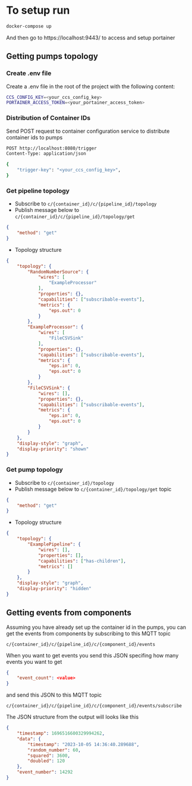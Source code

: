 # To setup run

```bash
docker-compose up
```

And then go to https://localhost:9443/ to access and setup portainer

## Getting pumps topology

### Create .env file

Create a .env file in the root of the project with the following content:

```bash
CCS_CONFIG_KEY=<your_ccs_config_key>
PORTAINER_ACCESS_TOKEN=<your_portainer_access_token>
```

### Distribution of Container IDs

Send POST request to container configuration service to distribute container ids to pumps

```bash
POST http://localhost:8080/trigger
Content-Type: application/json

{
    "trigger-key": "<your_ccs_config_key>",
}
```

### Get pipeline topology
- Subscribe to `c/{container_id}/c/{pipeline_id}/topology`
- Publish message below to `c/{container_id}/c/{pipeline_id}/topology/get`
```json
{
    "method": "get"
}
```
- Topology structure
```json
{
    "topology": {
        "RandomNumberSource": {
            "wires": [
                "ExampleProcessor"
            ],
            "properties": {},
            "capabilities": ["subscribable-events"],
            "metrics": {
                "eps.out": 0
            }
        },
        "ExampleProcessor": {
            "wires": [
                "FileCSVSink"
            ],
            "properties": {},
            "capabilities": ["subscribable-events"],
            "metrics": {
                "eps.in": 0,
                "eps.out": 0
            }
        },
        "FileCSVSink": {
            "wires": [],
            "properties": {},
            "capabilities": ["subscribable-events"],
            "metrics": {
                "eps.in": 0,
                "eps.out": 0
            }
        }
    },
    "display-style": "graph",
    "display-priority": "shown"
}
```



### Get pump topology 
- Subscribe to `c/{container_id}/topology`
- Publish message below to `c/{container_id}/topology/get` topic
```json
{
    "method": "get"
}
```
- Topology structure
```json
{
    "topology": {
        "ExamplePipeline": {
            "wires": [],
            "properties": [],
            "capabilities": ["has-children"],
            "metrics": []
        }
    },
    "display-style": "graph",
    "display-priority": "hidden"
}
```

## Getting events from components
Assuming you have already set up the container id in the pumps, you can get the events from components by subscribing to this MQTT topic
```
c/{container_id}/c/{pipeline_id}/c/{component_id}/events
```

When you want to get events you send this JSON specifing how many events you want to get
```json
{
    "event_count": <value>
}
```
and send this JSON to this MQTT topic
```
c/{container_id}/c/{pipeline_id}/c/{component_id}/events/subscribe
```
The JSON structure from the output will looks like this
```json
{
    "timestamp": 1696516600329994262,
    "data": {
        "timestamp": "2023-10-05 14:36:40.289688",
        "random_number": 60,
        "squared": 3600,
        "doubled": 120
    },
    "event_number": 14292
}
```
